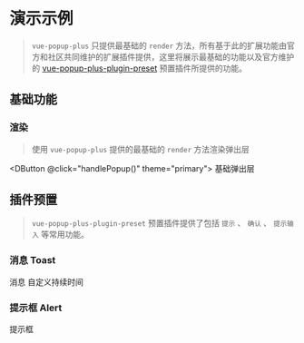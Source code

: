 # 演示示例

> `vue-popup-plus` 只提供最基础的 `render` 方法，所有基于此的扩展功能由官方和社区共同维护的扩展插件提供，这里将展示最基础的功能以及官方维护的 [vue-popup-plus-plugin-preset](https://github.com/styzy/vue-popup-plus-plugin-preset) 预置插件所提供的功能。

## 基础功能

### 渲染

> 使用 `vue-popup-plus` 提供的最基础的 `render` 方法渲染弹出层

<DButton @click="handlePopup()" theme="primary">
  基础弹出层
</DButton>

## 插件预置

> `vue-popup-plus-plugin-preset` 预置插件提供了包括 `提示` 、 `确认` 、 `提示输入` 等常用功能。

### 消息 Toast

<DButtonGroup theme="primary" type="plain">
<DButton @click="handlePopupToast()" type="default">消息</DButton>
<DButton @click="handlePopupToastDuration()">自定义持续时间</DButton>
</DButtonGroup>

### 提示框 Alert

<DButtonGroup theme="primary" type="plain">
<DButton @click="handlePopupAlert()" type="default">提示框</DButton>
</DButtonGroup>

<script lang="ts" setup>
import { usePopup } from 'vue-popup-plus'
import Demo from './Demo.vue'

const popup = usePopup()

function handlePopup(){

	popup.render({
		component:Demo
	})

}

function handlePopupToast(){

	popup.toast('这是一条消息')

}

function handlePopupToastDuration(){

	popup.toast('这是一条消息 持续 5 秒',{
		duration:5000
	})

}

function handlePopupAlert(){

	popup.alert('这是一条提示消息')

}

</script>
